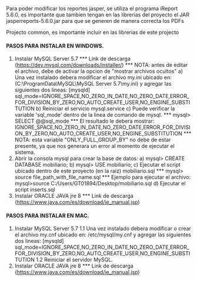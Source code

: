 Para poder modificar los reportes jasper, se utiliza el programa iReport 5.6.0, es importante que tambien tengan en las librerias del proyecto el JAR jasperreports-5.6.0.jar para que se generen de manera correcta los PDFs

Projecto common, es importante incluir en las librerias de este projecto

#### PASOS PARA INSTALAR EN WINDOWS.
1. Instalar MySQL Server 5.7 
    *** Link de descarga (https://dev.mysql.com/downloads/installer/)
    *** NOTA: antes de editar el archivo, debe de activar la opcion de "mostrar archivos ocultos"
    a) Una vez instalado debera modificar el archivo my.ini ubicado en: (C:\ProgramData\MySQL\MySQL Server 5.7\my.ini) y agregar las siguientes dos lineas:
        [mysqld]
        sql_mode=IGNORE_SPACE,NO_ZERO_IN_DATE,NO_ZERO_DATE,ERROR_FOR_DIVISION_BY_ZERO,NO_AUTO_CREATE_USER,NO_ENGINE_SUBSTITUTION
    b) Reiniciar el servicio mysql.service
    c) Puede verificar la variable 'sql_mode' dentro de la linea de comando de mysql.
        *** mysql> SELECT @@sql_mode
        *** El resultado le debera mostrar: IGNORE_SPACE,NO_ZERO_IN_DATE,NO_ZERO_DATE,ERROR_FOR_DIVISION_BY_ZERO,NO_AUTO_CREATE_USER,NO_ENGINE_SUBSTITUTION
        *** NOTA: esta variable "ONLY_FULL_GROUP_BY" no debe de estar presente, ya que nos generara un error al momento de ejecutar el sistema.
2. Abrir la consola mysql para crear la base de datos:
    a) mysql> CREATE DATABASE mobiliario;
    b) mysql> USE mobiliario;
    c) Ejecutar el script ubicado dentro de este proyecto (en la raiz) mobiliario.sql
        *** mysql> source file_path_with_file_name.sql
        *** Ejemplo para ejecutar el archivo: mysql>source C:/Users/GT01894/Desktop/mobiliario.sql
    d) Ejecutar el script inserts.sql
3. Instalar ORACLE JAVA jre 8
    *** Link de descarga (https://www.java.com/es/download/ie_manual.jsp)

#### PASOS PARA INSTALAR EN MAC.
1. Instalar MySQL Server 5.7
   1.1 Una vez instalado debera modificar o crear el archivo my.cnf ubicado en: /etc/mysql/my.cnf y agregar las siguientes dos lineas:
        [mysqld]
        sql_mode=IGNORE_SPACE,NO_ZERO_IN_DATE,NO_ZERO_DATE,ERROR_FOR_DIVISION_BY_ZERO,NO_AUTO_CREATE_USER,NO_ENGINE_SUBSTITUTION
   1.2 Reiniciar el servidor MySQL.
2. Instalar ORACLE JAVA jre 8
    *** Link de descarga (https://www.java.com/es/download/ie_manual.jsp)
